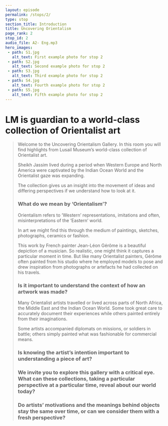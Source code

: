 ```yaml
---
layout: episode
permalink: /stops/2/
type: stop
section_title: Introduction
title: Uncovering Orientalism
page_rank: 2
stop_id: 2
audio_file: A2- Eng.mp3
hero_images:
 - path: S1.jpg
   alt_text: First example photo for stop 2
 - path: S2.jpg
   alt_text: Second example photo for stop 2
 - path: S3.jpg
   alt_text: Third example photo for stop 2
 - path: S4.jpg
   alt_text: Fourth example photo for stop 2   
 - path: S5.jpg
   alt_text: Fifth example photo for stop 2
---
```

# LM is guardian to a world-class collection of Orientalist art

> Welcome to the Uncovering Orientalism Gallery. In this room you will find highlights from Lusail Museum’s world-class collection of Orientalist art.
> 
> Sheikh Jassim lived during a period when Western Europe and North America were captivated by the Indian Ocean World and the Orientalist gaze was expanding.
> 
> The collection gives us an insight into the movement of ideas and differing perspectives if we understand how to look at it.
> 
> ### What do we mean by ‘Orientalism’?  
> 
> Orientalism refers to ‘Western’ representations, imitations and often, misinterpretations of the ‘Eastern’ world. 
> 
> In art we might find this through the medium of paintings, sketches, photographs, ceramics or fashion. 
>
> This work by French painter Jean-Léon Gérôme is a beautiful depiction of a musician. So realistic, one might think it captures a particular moment in time. But like many Orientalist painters, Gérôme often painted from his studio where he employed models to pose and drew inspiration from photographs or artefacts he had collected on his travels.
>
> ### Is it important to understand the context of how an artwork was made? 
> 
> Many Orientalist artists travelled or lived across parts of North Africa, the Middle East and the Indian Ocean World. Some took great care to accurately document their experiences while others painted entirely from their imaginations. 
> 
> Some artists accompanied diplomats on missions, or soldiers in battle; others simply painted what was fashionable for commercial means.
>
> ### Is knowing the artist’s intention important to understanding a piece of art?
> 
> ### We invite you to explore this gallery with a critical eye. What can these collections, taking a particular perspective at a particular time, reveal about our world today?  
> ### Do artists’ motivations and the meanings behind objects stay the same over time, or can we consider them with a fresh perspective?






